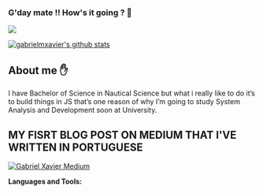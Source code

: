 ### G'day mate !! How's it going ? 👋

![](https://visitor-badge.laobi.icu/badge?page_id=gabrielmxavier.gabrielmxavier)

[![gabrielmxavier's github stats](https://github-readme-stats.vercel.app/api?username=gabrielmxavier&show_icons=true&theme=highcontrast)](https://github.com/gabrielmxavier/github-readme-stats)

## About me :hand:

I have Bachelor of Science in Nautical Science but what i really like to do it’s to build things in JS that’s one reason of why I’m going to study System Analysis and Development soon at University.

## MY FISRT BLOG POST ON MEDIUM THAT I'VE WRITTEN IN PORTUGUESE

[![Gabriel Xavier Medium](https://github-readme-medium.vercel.app/?username=gabrielxavierbonano)](https://medium.com/@gabrielxavierbonano)

**Languages and Tools:**  

<!--
**gabrielmxavier/gabrielmxavier** is a ✨ _special_ ✨ repository because its `README.md` (this file) appears on your GitHub profile.

Here are some ideas to get you started:

- 🔭 I’m currently working on ...
- 🌱 I’m currently learning ...
- 👯 I’m looking to collaborate on ...
- 🤔 I’m looking for help with ...
- 💬 Ask me about ...
- 📫 How to reach me: ...
- 😄 Pronouns: ...
- ⚡ Fun fact: ...
-->
